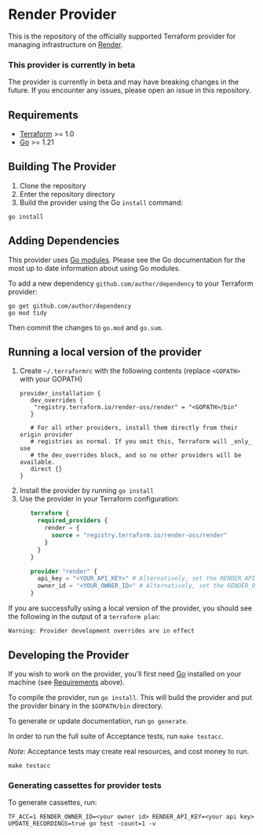 # Render Provider

This is the repository of the officially supported Terraform provider for managing infrastructure on [Render](https://render.com).

### This provider is currently in beta

The provider is currently in beta and may have breaking changes in the future. If you encounter any issues, please open an issue in this repository.

## Requirements

- [Terraform](https://developer.hashicorp.com/terraform/downloads) >= 1.0
- [Go](https://golang.org/doc/install) >= 1.21

## Building The Provider

1. Clone the repository
1. Enter the repository directory
1. Build the provider using the Go `install` command:

```shell
go install
```

## Adding Dependencies

This provider uses [Go modules](https://github.com/golang/go/wiki/Modules).
Please see the Go documentation for the most up to date information about using Go modules.

To add a new dependency `github.com/author/dependency` to your Terraform provider:

```shell
go get github.com/author/dependency
go mod tidy
```

Then commit the changes to `go.mod` and `go.sum`.

## Running a local version of the provider

1. Create `~/.terraformrc` with the following contents (replace `<GOPATH>` with your GOPATH)
   ```hcl
   provider_installation {
      dev_overrides {
       "registry.terraform.io/render-oss/render" = "<GOPATH>/bin"
      }

      # For all other providers, install them directly from their origin provider
      # registries as normal. If you omit this, Terraform will _only_ use
      # the dev_overrides block, and so no other providers will be available.
      direct {}
   }
   ```
2. Install the provider by running `go install`
3. Use the provider in your Terraform configuration:
   ```terraform
      terraform {
        required_providers {
          render = {
            source = "registry.terraform.io/render-oss/render"
          }
        }
      }

      provider "render" {
        api_key = "<YOUR_API_KEY>" # Alternatively, set the RENDER_API_KEY environment variable
        owner_id = "<YOUR_OWNER_ID>" # Alternatively, set the RENDER_OWNER_ID environment variable
      }
   ```

If you are successfully using a local version of the provider, you should see the following in the output of a `terraform plan`:

```shell
Warning: Provider development overrides are in effect
````

## Developing the Provider

If you wish to work on the provider, you'll first need [Go](http://www.golang.org) installed on your machine (see [Requirements](#requirements) above).

To compile the provider, run `go install`. This will build the provider and put the provider binary in the `$GOPATH/bin` directory.

To generate or update documentation, run `go generate`.

In order to run the full suite of Acceptance tests, run `make testacc`.

*Note:* Acceptance tests may create real resources, and cost money to run.

```shell
make testacc
```

### Generating cassettes for provider tests

To generate cassettes, run:

```shell
TF_ACC=1 RENDER_OWNER_ID=<your owner id> RENDER_API_KEY=<your api key> UPDATE_RECORDINGS=true go test -count=1 -v
```
